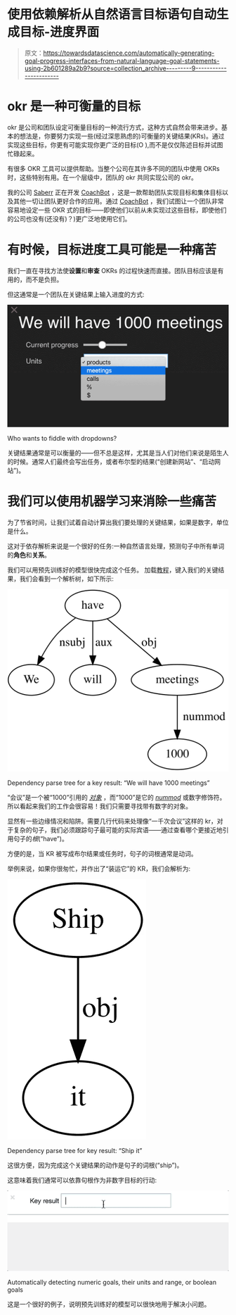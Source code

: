 # 使用依赖解析从自然语言目标语句自动生成目标-进度界面

> 原文：<https://towardsdatascience.com/automatically-generating-goal-progress-interfaces-from-natural-language-goal-statements-using-2b601289a2b9?source=collection_archive---------9----------------------->

# okr 是一种可衡量的目标

okr 是公司和团队设定可衡量目标的一种流行方式，这种方式自然会带来进步。基本的想法是，你要努力实现一些(经过深思熟虑的)可衡量的关键结果(KRs)。通过实现这些目标，你更有可能实现你更广泛的目标(O ),而不是仅仅陈述目标并试图忙碌起来。

有很多 OKR 工具可以提供帮助。当整个公司在其许多不同的团队中使用 OKRs 时，这些特别有用。在一个层级中，团队的 okr 共同实现公司的 okr。

我的公司 [Saberr](http://www.saberr.com) 正在开发 [CoachBot](http://saberr.com/coachbot) ，这是一款帮助团队实现目标和集体目标以及其他一切让团队更好合作的应用。通过 [CoachBot](https://saberr.com/coachbot/) ，我们试图让一个团队非常容易地设定一些 OKR 式的目标——即使他们以前从未实现过这些目标，即使他们的公司也没有(还没有)？)更广泛地使用它们。

# 有时候，目标进度工具可能是一种痛苦

我们一直在寻找方法使**设置**和**审查** OKRs 的过程快速而直接。团队目标应该是有用的，而不是负担。

但这通常是一个团队在关键结果上输入进度的方式:

![](img/b1950c627f163d037801ab08d9a6bc60.png)

Who wants to fiddle with dropdowns?

关键结果通常是可以衡量的——但不总是这样，尤其是当人们对他们来说是陌生人的时候。通常人们最终会写出任务，或者布尔型的结果(“创建新网站”、“启动网站”)。

# 我们可以使用机器学习来消除一些痛苦

为了节省时间，让我们试着自动计算出我们要处理的关键结果，如果是数字，单位是什么。

这对于依存解析来说是一个很好的任务:一种自然语言处理，预测句子中所有单词的**角色**和**关系**。

我们可以用预先训练好的模型很快完成这个任务。
加载[教程](https://github.com/tensorflow/models/blob/master/research/syntaxnet/examples/dragnn/interactive_text_analyzer.ipynb)，键入我们的关键结果，我们会看到一个解析树，如下所示:

![](img/0f96a49e3f467e3f8f4b9e5fd521ba32.png)

Dependency parse tree for a key result: “We will have 1000 meetings”

“会议”是一个被“1000”引用的 [*对象*](http://universaldependencies.org/u/dep/obj.html) ，而“1000”是它的 [*nummod*](http://universaldependencies.org/docs/en/dep/nummod.html) 或数字修饰符。所以看起来我们的工作会很容易！我们只需要寻找带有数字的对象。

显然有一些边缘情况和陷阱。需要几行代码来处理像“一千次会议”这样的 kr，对于复杂的句子，我们必须跟踪句子最可能的实际宾语——通过查看哪个更接近地引用句子的*根*(“have”)。

方便的是，当 KR 被写成布尔结果或任务时，句子的词根通常是动词。

举例来说，如果你很匆忙，并作出了“装运它”的 KR，我们会解析为:

![](img/f002859c970edc20480b548728765256.png)

Dependency parse tree for key result: “Ship it”

这很方便，因为完成这个关键结果的动作是句子的词根(“ship”)。

这意味着我们通常可以依靠句根作为非数字目标的行动:

![](img/f0b7278331ab99d4601c0a914bf35949.png)

Automatically detecting numeric goals, their units and range, or boolean goals

这是一个很好的例子，说明预先训练好的模型可以很快地用于解决小问题。